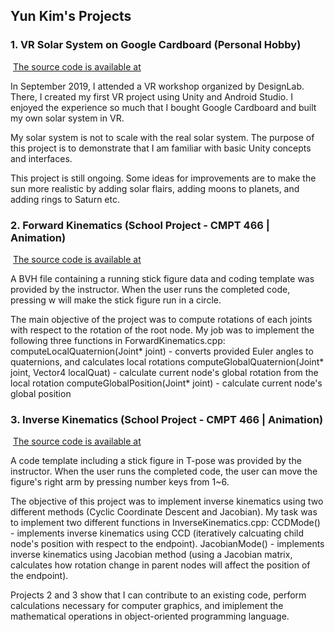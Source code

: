 ## Yun Kim's Projects

### 1. VR Solar System on Google Cardboard (Personal Hobby)
  
  ![]()
  [The source code is available at](https://github.com/melongbob)
  
  In September 2019, I attended a VR workshop organized by DesignLab. There, I created my first VR project using Unity and Android Studio. I enjoyed the experience so much that I bought Google Cardboard and built my own solar system in VR.
  
  My solar system is not to scale with the real solar system. The purpose of this project is to demonstrate that I am familiar with basic Unity concepts and interfaces. 
  
  This project is still ongoing. Some ideas for improvements are to make the sun more realistic by adding solar flairs, adding moons to planets, and adding rings to Saturn etc.
  
### 2. Forward Kinematics (School Project - CMPT 466 | Animation)
  
  ![]()
  [The source code is available at](https://github.com/melongbob)
  
  A BVH file containing a running stick figure data and coding template was provided by the instructor. When the user runs the completed code, pressing w will make the stick figure run in a circle.
  
  The main objective of the project was to compute rotations of each joints with respect to the rotation of the root node. My job was to implement the following three functions in ForwardKinematics.cpp:
    computeLocalQuaternion(Joint* joint)
      - converts provided Euler angles to quaternions, and calculates local rotations
    computeGlobalQuaternion(Joint* joint, Vector4 localQuat) 
      - calculate current node's global rotation from the local rotation
    computeGlobalPosition(Joint* joint)
      - calculate current node's global position
      
### 3. Inverse Kinematics (School Project - CMPT 466 | Animation)

  ![]()
  [The source code is available at](https://github.com/melongbob)
  
  A code template including a stick figure in T-pose was provided by the instructor. When the user runs the completed code, the user can move the figure's right arm by pressing number keys from 1~6.
  
  The objective of this project was to implement inverse kinematics using two different methods (Cyclic Coordinate Descent and Jacobian). My task was to implement two different functions in InverseKinematics.cpp:
    CCDMode()
      - implements inverse kinematics using CCD (iteratively calcuating child node's position with respect to the endpoint).
    JacobianMode()
      - implements inverse kinematics using Jacobian method (using a Jacobian matrix, calculates how rotation change in               parent nodes will affect the position of the endpoint).
  
  Projects 2 and 3 show that I can contribute to an existing code, perform calculations necessary for computer graphics, and imiplement the mathematical operations in object-oriented programming language.
